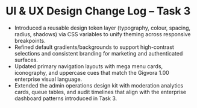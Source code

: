 # UI & UX Design Change Log – Task 3

- Introduced a reusable design token layer (typography, colour, spacing, radius, shadows) via CSS variables to unify theming across responsive breakpoints.
- Refined default gradients/backgrounds to support high-contrast selections and consistent branding for marketing and authenticated surfaces.
- Updated primary navigation layouts with mega menu cards, iconography, and uppercase cues that match the Gigvora 1.00 enterprise visual language.
- Extended the admin operations design kit with moderation analytics cards, queue tables, and audit timelines that align with the enterprise dashboard patterns introduced in Task 3.
